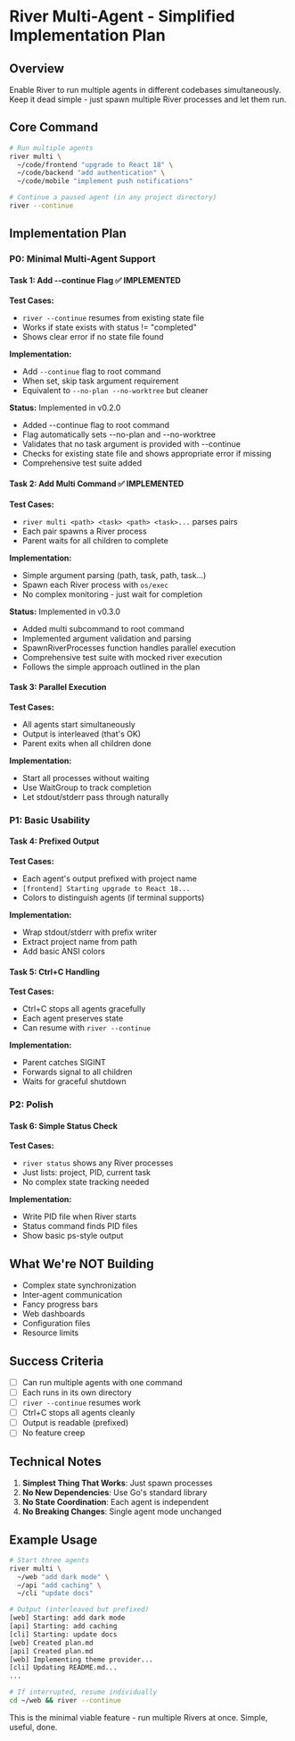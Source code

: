 # River Multi-Agent - Simplified Implementation Plan

## Overview
Enable River to run multiple agents in different codebases simultaneously. Keep it dead simple - just spawn multiple River processes and let them run.

## Core Command

```bash
# Run multiple agents
river multi \
  ~/code/frontend "upgrade to React 18" \
  ~/code/backend "add authentication" \
  ~/code/mobile "implement push notifications"

# Continue a paused agent (in any project directory)
river --continue
```

## Implementation Plan

### P0: Minimal Multi-Agent Support

#### Task 1: Add --continue Flag ✅ IMPLEMENTED
**Test Cases:**
- `river --continue` resumes from existing state file
- Works if state exists with status != "completed"
- Shows clear error if no state file found

**Implementation:**
- Add `--continue` flag to root command
- When set, skip task argument requirement
- Equivalent to `--no-plan --no-worktree` but cleaner

**Status:** Implemented in v0.2.0
- Added --continue flag to root command
- Flag automatically sets --no-plan and --no-worktree
- Validates that no task argument is provided with --continue
- Checks for existing state file and shows appropriate error if missing
- Comprehensive test suite added

#### Task 2: Add Multi Command ✅ IMPLEMENTED
**Test Cases:**
- `river multi <path> <task> <path> <task>...` parses pairs
- Each pair spawns a River process
- Parent waits for all children to complete

**Implementation:**
- Simple argument parsing (path, task, path, task...)
- Spawn each River process with `os/exec`
- No complex monitoring - just wait for completion

**Status:** Implemented in v0.3.0
- Added multi subcommand to root command
- Implemented argument validation and parsing
- SpawnRiverProcesses function handles parallel execution
- Comprehensive test suite with mocked river execution
- Follows the simple approach outlined in the plan

#### Task 3: Parallel Execution
**Test Cases:**
- All agents start simultaneously
- Output is interleaved (that's OK)
- Parent exits when all children done

**Implementation:**
- Start all processes without waiting
- Use WaitGroup to track completion
- Let stdout/stderr pass through naturally

### P1: Basic Usability

#### Task 4: Prefixed Output
**Test Cases:**
- Each agent's output prefixed with project name
- `[frontend] Starting upgrade to React 18...`
- Colors to distinguish agents (if terminal supports)

**Implementation:**
- Wrap stdout/stderr with prefix writer
- Extract project name from path
- Add basic ANSI colors

#### Task 5: Ctrl+C Handling
**Test Cases:**
- Ctrl+C stops all agents gracefully
- Each agent preserves state
- Can resume with `river --continue`

**Implementation:**
- Parent catches SIGINT
- Forwards signal to all children
- Waits for graceful shutdown

### P2: Polish

#### Task 6: Simple Status Check
**Test Cases:**
- `river status` shows any River processes
- Just lists: project, PID, current task
- No complex state tracking needed

**Implementation:**
- Write PID file when River starts
- Status command finds PID files
- Show basic ps-style output

## What We're NOT Building
- Complex state synchronization
- Inter-agent communication  
- Fancy progress bars
- Web dashboards
- Configuration files
- Resource limits

## Success Criteria
- [ ] Can run multiple agents with one command
- [ ] Each runs in its own directory
- [ ] `river --continue` resumes work
- [ ] Ctrl+C stops all agents cleanly
- [ ] Output is readable (prefixed)
- [ ] No feature creep

## Technical Notes

1. **Simplest Thing That Works**: Just spawn processes
2. **No New Dependencies**: Use Go's standard library
3. **No State Coordination**: Each agent is independent
4. **No Breaking Changes**: Single agent mode unchanged

## Example Usage

```bash
# Start three agents
river multi \
  ~/web "add dark mode" \
  ~/api "add caching" \
  ~/cli "update docs"

# Output (interleaved but prefixed)
[web] Starting: add dark mode
[api] Starting: add caching  
[cli] Starting: update docs
[web] Created plan.md
[api] Created plan.md
[web] Implementing theme provider...
[cli] Updating README.md...
...

# If interrupted, resume individually
cd ~/web && river --continue
```

This is the minimal viable feature - run multiple Rivers at once. Simple, useful, done.